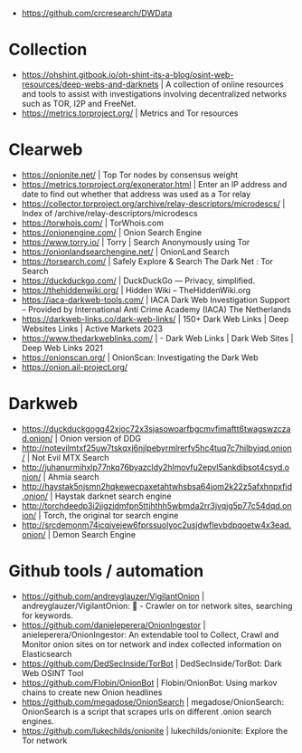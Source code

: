 
- https://github.com/crcresearch/DWData

# Collection
- https://ohshint.gitbook.io/oh-shint-its-a-blog/osint-web-resources/deep-webs-and-darknets | A collection of online resources and tools to assist with investigations involving decentralized networks such as TOR, I2P and FreeNet.
- https://metrics.torproject.org/ | Metrics and Tor resources


# Clearweb
- https://onionite.net/ | Top Tor nodes by consensus weight
- https://metrics.torproject.org/exonerator.html | Enter an IP address and date to find out whether that address was used as a Tor relay
- https://collector.torproject.org/archive/relay-descriptors/microdescs/ | Index of /archive/relay-descriptors/microdescs
- https://torwhois.com/ | TorWhois.com
- https://onionengine.com/ | Onion Search Engine
- https://www.torry.io/ | Torry | Search Anonymously using Tor
- https://onionlandsearchengine.net/ | OnionLand Search
- https://torsearch.com/ | Safely Explore & Search The Dark Net : Tor Search
- https://duckduckgo.com/ | DuckDuckGo — Privacy, simplified.
- https://thehiddenwiki.org/ | Hidden Wiki – TheHiddenWiki.org
- https://iaca-darkweb-tools.com/ | IACA Dark Web Investigation Support – Provided by International Anti Crime Academy (IACA) The Netherlands
- https://darkweb-links.co/dark-web-links/ | 150+ Dark Web Links | Deep Websites Links | Active Markets 2023
- https://www.thedarkweblinks.com/ | - Dark Web Links | Dark Web Sites | Deep Web Links 2021
- https://onionscan.org/ | OnionScan: Investigating the Dark Web
- https://onion.ail-project.org/


# Darkweb
- https://duckduckgogg42xjoc72x3sjasowoarfbgcmvfimaftt6twagswzczad.onion/ | Onion version of DDG
- http://notevilmtxf25uw7tskqxj6njlpebyrmlrerfv5hc4tuq7c7hilbyiqd.onion/ | Not Evil MTX Search
- http://juhanurmihxlp77nkq76byazcldy2hlmovfu2epvl5ankdibsot4csyd.onion/ | Ahmia search 
- http://haystak5njsmn2hqkewecpaxetahtwhsbsa64jom2k22z5afxhnpxfid.onion/ | Haystak darknet search engine
- http://torchdeedp3i2jigzjdmfpn5ttjhthh5wbmda2rr3jvqjg5p77c54dqd.onion/ | Torch, the original tor search engine
- http://srcdemonm74icqjvejew6fprssuolyoc2usjdwflevbdpqoetw4x3ead.onion/ | Demon Search Engine

# Github tools / automation
- https://github.com/andreyglauzer/VigilantOnion | andreyglauzer/VigilantOnion: :snake: - Crawler on tor network sites, searching for keywords.
- https://github.com/danieleperera/OnionIngestor | anieleperera/OnionIngestor: An extendable tool to Collect, Crawl and Monitor onion sites on tor network and index collected information on Elasticsearch
- https://github.com/DedSecInside/TorBot | DedSecInside/TorBot: Dark Web OSINT Tool
- https://github.com/Flobin/OnionBot | Flobin/OnionBot: Using markov chains to create new Onion headlines
- https://github.com/megadose/OnionSearch | megadose/OnionSearch: OnionSearch is a script that scrapes urls on different .onion search engines.
- https://github.com/lukechilds/onionite | lukechilds/onionite: Explore the Tor network
